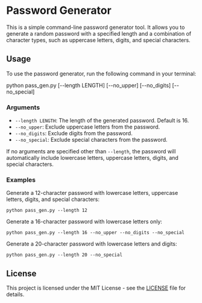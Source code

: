 # Password Generator

This is a simple command-line password generator tool. It allows you to generate a random password with a specified length and a combination of character types, such as uppercase letters, digits, and special characters.

## Usage

To use the password generator, run the following command in your terminal:

python pass_gen.py [--length LENGTH] [--no_upper] [--no_digits] [--no_special]


### Arguments

- `--length LENGTH`: The length of the generated password. Default is 16.
- `--no_upper`: Exclude uppercase letters from the password.
- `--no_digits`: Exclude digits from the password.
- `--no_special`: Exclude special characters from the password.

If no arguments are specified other than `--length`, the password will automatically include lowercase letters, uppercase letters, digits, and special characters.

### Examples

Generate a 12-character password with lowercase letters, uppercase letters, digits, and special characters:

```python pass_gen.py --length 12```

Generate a 16-character password with lowercase letters only:

```python pass_gen.py --length 16 --no_upper --no_digits --no_special```

Generate a 20-character password with lowercase letters and digits:

```python pass_gen.py --length 20 --no_special```

## License

This project is licensed under the MIT License - see the [LICENSE](LICENSE) file for details.
